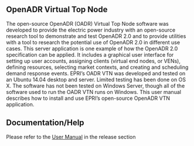 ## OpenADR Virtual Top Node ##

The open-source OpenADR (OADR) Virtual Top Node software was developed to provide the electric power industry with an open-source research tool to demonstrate and test OpenADR 2.0 and to provide utilities with a tool to research the potential use of OpenADR 2.0 in different use cases. This server application is one example of how the OpenADR 2.0 specification can be applied. It includes a graphical user interface for setting up user accounts, assigning clients (virtual end nodes, or VENs), defining resources, selecting market contexts, and creating and scheduling demand response events. EPRI’s OADR VTN was developed and tested on an Ubuntu 14.04 desktop and server. Limited testing has been done on OS X. The software has not been tested on Windows Server, though all of the software used to run the OADR VTN runs on Windows. This user manual describes how to install and use EPRI’s open-source OpenADR VTN application.

## Documentation/Help ##
Please refer to the [User Manual](https://github.com/epri-dev/OpenADR-Virtual-Top-Node/releases "User Manual") in the release section

